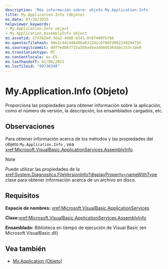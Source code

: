 ```yaml
---
description: 'Más información sobre: objeto My.Application.Info'
title: My.Application.Info (Objeto)
ms.date: 07/20/2015
helpviewer_keywords:
- My.Application.Info object
- My.Application.AssemblyInfo object
ms.assetid: 2f4782ed-3da2-4d88-b341-0c6f480fb7bb
ms.openlocfilehash: 40e1c44c448488a631241c6f00fd092130294755
ms.sourcegitcommit: ddf7edb67715a5b9a45e3dd44536dabc153c1de0
ms.translationtype: MT
ms.contentlocale: es-ES
ms.lasthandoff: 02/06/2021
ms.locfileid: "99730348"
---
```

# <a name="myapplicationinfo-object"></a>My.Application.Info (Objeto)

Proporciona las propiedades para obtener información sobre la aplicación, como el número de versión, la descripción, los ensamblados cargados, etc.  
  
## <a name="remarks"></a>Observaciones  

 Para obtener información acerca de los métodos y las propiedades del objeto `My.Application.Info` , vea <xref:Microsoft.VisualBasic.ApplicationServices.AssemblyInfo>.  
  
> [!NOTE]
> Puede utilizar las propiedades de la <xref:System.Diagnostics.FileVersionInfo?displayProperty=nameWithType> clase para obtener información acerca de un archivo en disco.  
  
## <a name="requirements"></a>Requisitos  

 **Espacio de nombres:** <xref:Microsoft.VisualBasic.ApplicationServices>  
  
 **Clase:**<xref:Microsoft.VisualBasic.ApplicationServices.AssemblyInfo>  
  
 **Ensamblado:** Biblioteca en tiempo de ejecución de Visual Basic (en Microsoft.VisualBasic.dll)  
  
## <a name="see-also"></a>Vea también

- [My.Application (Objeto)](my-application-object.md)
